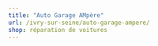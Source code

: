 ```yaml
---
title: "Auto Garage AMpère"
url: /ivry-sur-seine/auto-garage-ampere/
shop: réparation de voitures
---
```

